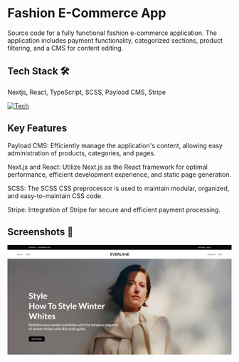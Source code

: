 # Fashion E-Commerce App

Source code for a fully functional fashion e-commerce application. The application includes payment functionality, categorized sections, product filtering, and a CMS for content editing.


## Tech Stack 🛠️

Nextjs, React, TypeScript, SCSS, Payload CMS, Stripe

[![Tech](https://skillicons.dev/icons?i=nextjs,react,typescript,scss)](https://skillicons.dev)


## Key Features

Payload CMS: Efficiently manage the application's content, allowing easy administration of products, categories, and pages.

Next.js and React: Utilize Next.js as the React framework for optimal performance, efficient development experience, and static page generation.

SCSS: The SCSS CSS preprocessor is used to maintain modular, organized, and easy-to-maintain CSS code.

Stripe: Integration of Stripe for secure and efficient payment processing.
## Screenshots 📸

![App Screenshot](public/screenshot.png)

